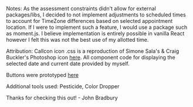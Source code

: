 Notes:
As the assessment constraints didn't allow for external packages/libs, I decided to not implement adjustments to scheduled times to account for TimeZone differences based on selected appointment location. If I were to implement such a feature, I would use a package such as moment.js. I believe implementation is entirely possible in vanilla React however I felt this was not the best use of my allotted time. 

Attribution:
CalIcon icon .css is a reproduction of Simone Sala's & Craig Buckler's Photoshop icon <a href="http://www.sitepoint.com/calendar-app-icon-photoshop/">here</a>. All component code for displaying the selected date and current date provided by myself.

Buttons were prototyped <a href="https://css3.buttongenerator.com/](https://www.css3buttongenerator.com/">here</a>

Additional tools used: Pesticide, Color Dropper

Thanks for checking this out! - John Bradbury

